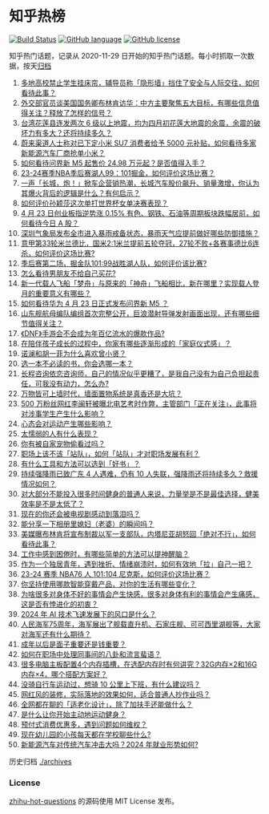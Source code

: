# 知乎热榜
[![Build Status](https://github.com/ToWeLong/zhihu-hot-questions/workflows/CI/badge.svg)](https://github.com/ToWeLong/zhihu-hot-questions/actions)
[![GitHub language](https://img.shields.io/badge/language-golang-orange.svg)](https://golang.org/)
[![GitHub license](https://img.shields.io/github/license/ToWeLong/zhihu-hot-questions)](https://github.com/ToWeLong/zhihu-hot-questions/blob/main/LICENSE)

知乎热门话题，记录从 2020-11-29 日开始的知乎热门话题。每小时抓取一次数据，按天[归档](./archives)

<!-- BEGIN -->

1. [多地高校禁止学生挂床帘，辅导员称「隐形墙」挡住了安全与人际交往，如何看待此事？](https://www.zhihu.com/question/653826349)
1. [外交部官员谈美国国务卿布林肯访华：中方主要聚焦五大目标，有哪些信息值得关注？释放了怎样的信号？](https://www.zhihu.com/question/653835647)
1. [台湾花莲县连发两次 6 级以上地震，均为四月初花莲大地震的余震，余震的破坏力有多大？还将持续多久？](https://www.zhihu.com/question/653825419)
1. [蔚来渠道人士称对已下定小米 SU7 消费者给予 5000 元补贴，如何看待多家新能源汽车厂商抢单小米？](https://www.zhihu.com/question/653842497)
1. [如何看待问界新 M5 起售价 24.98 万元起？是否值得入手？](https://www.zhihu.com/question/653854718)
1. [23-24赛季NBA季后赛湖人99：101掘金，如何评价这场比赛？](https://www.zhihu.com/question/653842886)
1. [一声「长城，炮！」掀车企营销热潮，长城汽车股价飙升、销量激增，你认为其爆火背后的逻辑是什么？有何启示？](https://www.zhihu.com/question/653852254)
1. [如何评价孙颖莎这次单打世界杯女单决赛表现？](https://www.zhihu.com/question/653735273)
1. [4 月 23 日创业板指逆势涨 0.15% 有色、钢铁、石油等周期板块跌幅居前，如何看待今日 A 股？](https://www.zhihu.com/question/653828096)
1. [深圳气象局发布全市进入暴雨戒备状态，暴雨天气应提前做好哪些防御措施？](https://www.zhihu.com/question/653853894)
1. [意甲第33轮米兰德比，国米2:1米兰提前五轮夺冠，27轮不败+各赛事德比6连杀，如何评价这场比赛?](https://www.zhihu.com/question/653797124)
1. [季后赛第二场，掘金队101:99战胜湖人队，如何评价该比赛?](https://www.zhihu.com/question/653842594)
1. [怎么看待男朋友不给自己买花?](https://www.zhihu.com/question/653373505)
1. [新一代载人飞船「梦舟」与原来的「神舟」飞船相比，新在哪里？实现载人登月的重要意义有哪些？](https://www.zhihu.com/question/653423214)
1. [如何看待华为 4 月 23 日正式发布问界新 M5 ？](https://www.zhihu.com/question/653847387)
1. [山东舰航母编队编组首次完整公开，巨浪潜射导弹发射画面出现，还有哪些细节值得关注？](https://www.zhihu.com/question/653855336)
1. [《DNF》手游会不会成为年百亿流水的爆款作品?](https://www.zhihu.com/question/653741049)
1. [在陪伴孩子成长的过程中，你家有哪些逐渐形成的「家庭仪式感」？](https://www.zhihu.com/question/653432462)
1. [诺澜和胡一菲为什么喜欢曾小贤？](https://www.zhihu.com/question/24694478)
1. [选一本不必读的书，你会选哪一本？](https://www.zhihu.com/question/653243895)
1. [长程咨询依恋咨询师，自己的情况似乎更糟了，是我自己没有为自己负担起责任，可我没有动力，怎么办?](https://www.zhihu.com/question/653537019)
1. [万物皆可上墙时代，墙面置物系统是真香还是大坑？](https://www.zhihu.com/question/647382654)
1. [500 万粉丝网红李闽轩被曝北电艺考时作弊，主管部门「正在关注」，此事将对涉事学生产生什么影响？](https://www.zhihu.com/question/653855877)
1. [心态会对运动产生哪些影响？](https://www.zhihu.com/question/653374434)
1. [太懦弱的人有什么表现？](https://www.zhihu.com/question/482697567)
1. [你有被自家宠物偷看过吗？](https://www.zhihu.com/question/650460791)
1. [职场上该不该「站队」，如何「站队」才对职场发展有利？](https://www.zhihu.com/question/653518626)
1. [有什么工具和方法可以选到「好书」？](https://www.zhihu.com/question/653243916)
1. [持续强降雨已致广东 4 人遇难，仍有 10 人失联，强降雨还将持续多久？救援情况如何？](https://www.zhihu.com/question/653760049)
1. [对大部分不能投入很多时间健身的普通人来说，力量举是不是最佳选择，健美效率是不是太低了？](https://www.zhihu.com/question/653203923)
1. [现在的你还会被电视剧感动到落泪吗？](https://www.zhihu.com/question/653268218)
1. [能分享一下相册里媳妇（老婆）的瞬间吗？](https://www.zhihu.com/question/653300431)
1. [美媒曝布林肯将宣布制裁以军一支部队，内塔尼亚胡怒回「绝对不行」，如何看待此事？](https://www.zhihu.com/question/653715806)
1. [工作中感到困倦时，有哪些简单的方法可以提神醒脑？](https://www.zhihu.com/question/653669127)
1. [作为一个独居青年，遇到挫折、情绪崩溃时，如何有效地「拉」自己一把？](https://www.zhihu.com/question/653429312)
1. [23-24 赛季 NBA76 人 101:104 尼克斯，如何评价这场比赛？](https://www.zhihu.com/question/653813881)
1. [你坚持使用哪款智能穿戴产品，对你的生活有哪些变化？](https://www.zhihu.com/question/653433721)
1. [为啥很多对身体不好的事情会产生快感，很多对身体有利的事情会产生痛感，这是否有悖进化的初衷？](https://www.zhihu.com/question/653637359)
1. [2024 年 AI 技术飞速发展下的风口是什么？](https://www.zhihu.com/question/646799200)
1. [人民海军75周年，海军展出了舰载直升机、石家庄舰、可可西里湖舰等，大家对海军还有什么期待？](https://www.zhihu.com/question/653718091)
1. [成年以后是面子重要还是钱重要？](https://www.zhihu.com/question/648740700)
1. [如何在职场中处理同事间的八卦和流言蜚语？](https://www.zhihu.com/question/653473953)
1. [很多电脑主板配置4个内存插槽，在选配内存时有何讲究？32G内存×2和16G内存×4，哪个搭配方案好？](https://www.zhihu.com/question/652999093)
1. [没骑自行车运动过，想骑 10 公里上下班，有什么建议吗？](https://www.zhihu.com/question/653134552)
1. [网红风的装修，实际落地的效果如何，适合普通人抄作业吗？](https://www.zhihu.com/question/646518664)
1. [全网都在聊的「适老化设计」，除了加扶手还能做什么？](https://www.zhihu.com/question/646518740)
1. [是什么让你开始主动地运动健身？](https://www.zhihu.com/question/652617961)
1. [预付式消费优惠多，遇到问题如何维权？](https://www.zhihu.com/question/653464943)
1. [现在幼儿园的小孩每天都在学校聊些什么?](https://www.zhihu.com/question/650529479)
1. [新能源汽车对传统汽车冲击大吗？2024 年就业形势如何?](https://www.zhihu.com/question/651409518)

<!-- END -->

历史归档 [./archives](./archives)


### License
[zhihu-hot-questions](https://github.com/towelong/zhihu-hot-questions) 的源码使用 MIT License 发布。